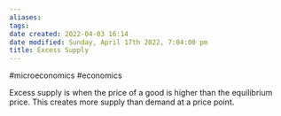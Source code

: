 ```yaml
---
aliases: 
tags: 
date created: 2022-04-03 16:14
date modified: Sunday, April 17th 2022, 7:04:00 pm
title: Excess Supply
---
```


#microeconomics #economics

Excess supply is when the price of a good is higher than the equilibrium price.
This creates more supply than demand at a price point.
